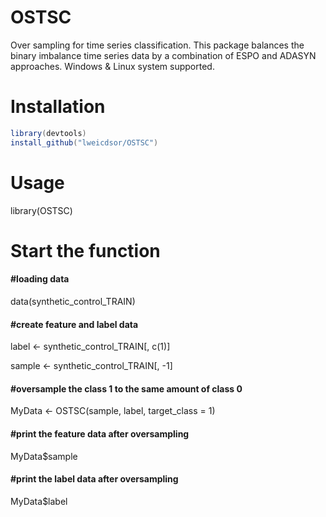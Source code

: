# OSTSC
Over sampling for time series classification. This package balances the binary imbalance time series data by a combination of ESPO and ADASYN approaches. Windows & Linux system supported.

# Installation
```java
library(devtools)
install_github("lweicdsor/OSTSC")
```
# Usage
library(OSTSC)

# Start the function
#### #loading data
data(synthetic_control_TRAIN)   
#### #create feature and label data 
label <- synthetic_control_TRAIN[, c(1)]      

sample <- synthetic_control_TRAIN[, -1]  
#### #oversample the class 1 to the same amount of class 0
MyData <- OSTSC(sample, label, target_class = 1)
#### #print the feature data after oversampling
MyData$sample
#### #print the label data after oversampling
MyData$label
